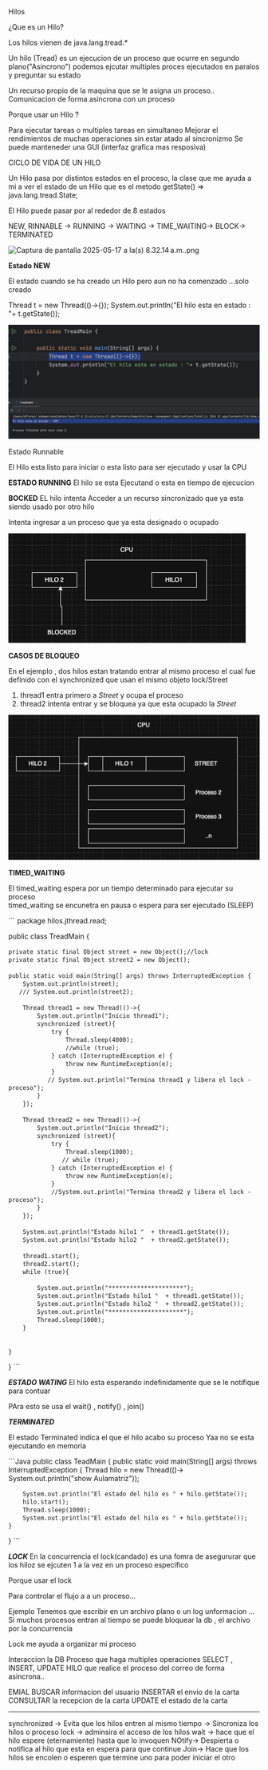 Hilos 

¿Que es un Hilo?

Los hilos vienen de java.lang.tread.*

Un hilo (Tread) es un ejecucion de un proceso que ocurre en segundo plano("Asincrono")
podemos ejcutar multiples proces ejecutados en paralos y preguntar su estado

Un recurso propio de la maquina que se le asigna un proceso..
Comunicacion de forma asincrona con un proceso

Porque usar un Hilo ?

Para ejecutar tareas o multiples tareas en simultaneo 
Mejorar el rendimientos de muchas operaciones sin estar atado al sincronizmo
Se puede manteneder una GUI (interfaz grafica mas resposiva)


CICLO DE VIDA DE UN HILO

Un Hilo pasa por distintos estados  en el proceso, la  clase que me ayuda a mi a ver el estado
de un Hilo que es el metodo getState() =>  java.lang.tread.State;

El Hilo puede pasar por al rededor de 8 estados

NEW, RINNABLE -> RUNNING -> WAITING -> TIME_WAITING-> BLOCK-> TERMINATED

![Captura de pantalla 2025-05-17 a la(s) 8.32.14 a.m..png](img/Captura%20de%20pantalla%202025-05-17%20a%20la%28s%29%208.32.14%E2%80%AFa.m..png)

**Estado NEW**

El estado cuando se ha creado un Hilo pero aun no ha comenzado ...solo creado

Thread t = new Thread(()->{});
System.out.println("El hilo esta en estado : "+ t.getState());

![new_status.png](img/new_status.png)


Estado Runnable 

El Hilo esta listo para iniciar o esta listo para ser ejecutado y usar la CPU


**ESTADO RUNNING**
El hilo se esta Ejecutand o esta en tiempo de ejecucion


**BOCKED**
EL hilo intenta Acceder a un recurso sincronizado  que ya esta siendo usado por otro hilo

Intenta ingresar a un proceso que ya esta designado o ocupado

![simulaciin_block.png](img/simulaciin_block.png)

**CASOS DE BLOQUEO**

En el ejemplo , dos hilos estan tratando entrar al mismo proceso 
el cual fue definido con el synchronized que usan el mismo objeto lock/Street

1) thread1 entra primero a *Street* y ocupa el proceso
2) thread2  intenta entrar y se bloquea ya que esta ocupado la *Street*

![caso_bloqueo.png](img/caso_bloqueo.png)


**TIMED_WAITING**

El timed_waiting espera por un tiempo determinado para ejecutar su proceso  
timed_waiting se encunetra en pausa o espera para ser ejecutado (SLEEP)

´´´
package hilos.jthread.read;

public class TreadMain {

    private static final Object street = new Object();//lock
    private static final Object street2 = new Object();

    public static void main(String[] args) throws InterruptedException {
        System.out.println(street);
       /// System.out.println(street2);

        Thread thread1 = new Thread(()->{
            System.out.println("Inicio thread1");
            synchronized (street){
                try {
                    Thread.sleep(4000);
                    //while (true);
                } catch (InterruptedException e) {
                    throw new RuntimeException(e);
                }
               // System.out.println("Termina thread1 y libera el lock - proceso");
            }
        });

        Thread thread2 = new Thread(()->{
            System.out.println("Inicio thread2");
            synchronized (street){
                try {
                    Thread.sleep(1000);
                   // while (true);
                } catch (InterruptedException e) {
                    throw new RuntimeException(e);
                }
                //System.out.println("Termina thread2 y libera el lock - proceso");
            }
        });

        System.out.println("Estado hilo1 "  + thread1.getState());
        System.out.println("Estado hilo2 "  + thread2.getState());

        thread1.start();
        thread2.start();
        while (true){

            System.out.println("*********************");
            System.out.println("Estado hilo1 "  + thread1.getState());
            System.out.println("Estado hilo2 "  + thread2.getState());
            System.out.println("*********************");
            Thread.sleep(1000);
        }


    }
}
´´´

***ESTADO WATING***
El hilo esta esperando indefinidamente que se le notifique para contuar

PAra esto se usa el wait() , notify() , join()

***TERMINATED***

El estado Terminated indica el que el hilo acabo su proceso
Yaa no se esta ejecutando en memoria

´´´Java
public class TeadMain {
public static void main(String[] args) throws InterruptedException {
Thread hilo = new Thread(()-> System.out.println("show Aulamatriz"));

        System.out.println("El estado del hilo es " + hilo.getState());
        hilo.start();
        Thread.sleep(1000);
        System.out.println("El estado del hilo es " + hilo.getState());
    }
}
´´´

***LOCK***
En la concurrencia el lock(candado) es una fomra de asegururar
que los hiloz se ejcuten 1 a la vez en un proceso especifico

Porque usar el lock

Para controlar el flujo a a un proceso...

Ejemplo
Tenemos que escribir en un archivo plano o un log unformacion ...
Si muchos procesos entran al tiempo se puede bloquear la db , el archivo por la concurrencia

Lock me ayuda a organizar mi proceso

Interaccion la DB 
Proceso que haga multiples operaciones
SELECT , INSERT, UPDATE
HILO que realice el proceso del correo de forma asincrona..

EMIAL
BUSCAR informacion del usuario
INSERTAR el envio de la carta
CONSULTAR la recepcion de la carta
UPDATE el estado de la carta

*******
synchronized -> Evita que los hilos entren al mismo tiempo  -> Sincroniza los hilos o proceso
lock -> adminsira el acceso de los hilos
wait -> hace que el hilo espere (eternamiente) hasta que lo invoquen
NOtify-> Despierta o notifica al hilo que esta en espera para que continue
Join->  Hace que los hilos se encolen o esperen que termine uno para poder iniciar el otro


 



